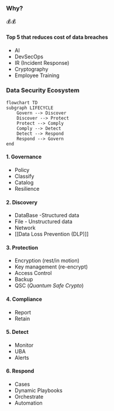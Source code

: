 
### Why? 
💰💰
#### Top 5 that reduces cost of data breaches
- AI
- DevSecOps
- IR (Incident Response)
- Cryptography
- Employee Training
### Data Security Ecosystem
```mermaid
flowchart TD
subgraph LIFECYCLE
	Govern --> Discover
	Discover --> Protect
	Protect --> Comply
	Comply --> Detect
	Detect --> Respond
	Respond --> Govern
end
```
#### 1. Governance
- Policy
- Classify
- Catalog
- Resilience

#### 2. Discovery
- DataBase -Structured data
- File - Unstructured data
- Network
- [[Data Loss Prevention (DLP)]]

#### 3. Protection
- Encryption (rest/in motion)
- Key management (re-encrypt)
- Access Control
- Backup
- QSC (*Quantum Safe Crypto*)

#### 4. Compliance
- Report
- Retain

#### 5. Detect
- Monitor
- UBA
- Alerts

#### 6. Respond
- Cases
- Dynamic Playbooks
- Orchestrate
- Automation